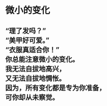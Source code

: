 # 微小的变化

“理了发吗？”
\
“美甲好可爱。”
\
“衣服真适合你！”
\
你总能注意微小的变化。
\
我无法自拔地高兴，
\
又无法自拔地惆怅。
\
因为，所有变化都是专为你准备，
\
可你却从未察觉。
<br>
<br>
<br>
<br>
<br>
<br>
<br>
<br>
<br>
<br>
<br>
<br>
<br>
<br>
---
